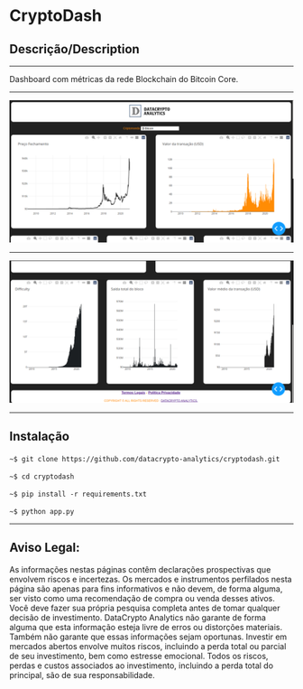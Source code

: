 # CryptoDash

## Descrição/Description

------
Dashboard com métricas da rede Blockchain do Bitcoin Core.

------
![](assets/dash-ini.png)

------
![](assets/dash-end.png)

------
## Instalação


`~$ git clone https://github.com/datacrypto-analytics/cryptodash.git`



`~$ cd cryptodash`


`~$ pip install -r requirements.txt`


`~$ python app.py`

--------

## Aviso Legal: 

As informações nestas páginas contêm declarações prospectivas que envolvem riscos e incertezas. Os mercados e instrumentos perfilados nesta página são apenas para fins informativos e não devem, de forma alguma, ser visto como uma recomendação de compra ou venda desses ativos. Você deve fazer sua própria pesquisa completa antes de tomar qualquer decisão de investimento. DataCrypto Analytics não garante de forma alguma que esta informação esteja livre de erros ou distorções materiais. Também não garante que essas informações sejam oportunas. Investir em mercados abertos envolve muitos riscos, incluindo a perda total ou parcial de seu investimento, bem como estresse emocional. Todos os riscos, perdas e custos associados ao investimento, incluindo a perda total do principal, são de sua responsabilidade.


